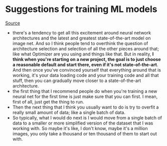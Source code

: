 # Suggestions for training ML models 

[Source](https://www.wandb.com/podcast/josh-tobin)

- there's a tendency to get all this excitement around neural network architectures and the latest and greatest state-of-the-art model on image net. And so I think people tend to overthink the question of architecture selection and selection of all the other pieces around that; like what Optimizer are you using and things like that. But in reality, **I think when you're starting on a new project, the goal is to just choose a reasonable default and start there, even if it's not state-of-the-art**. And then once you've convinced yourself that everything around that is working, it's your data loading code and your training code and all that stuff, then you can gradually move closer to a state-of-the-art architecture.
-  the first thing that I  recommend people do when you're training a new neural net for the first time is just make sure that you can first. I mean, first of all, just get the thing to run.
-  Then the next thing that I think you usually want to do is try to overfit a really small amount of data; like a single batch of data.
- So typically, what I would do next is I would move from a single batch of data to a smaller or more simplified version of the dataset that I was working with. So maybe it's like, I don't know, maybe it's a million images, you only take a thousand or ten thousand of them to start out with.  
